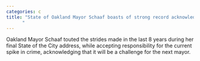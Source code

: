 ```yaml
---
categories: c
title: "State of Oakland Mayor Schaaf boasts of strong record acknowledges crime spike in final address
      "
---
```

Oakland Mayor Schaaf touted the strides made in the last 8 years during her final State of the City address, while accepting responsibility for the current spike in crime, acknowledging that it will be a challenge for the next mayor.
      